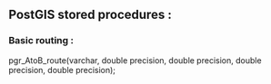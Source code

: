 ## PostGIS stored procedures :

### Basic routing :
pgr_AtoB_route(varchar, double precision, double precision, double precision, double precision);
